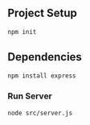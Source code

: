 ## Project Setup

```sh
npm init
```

## Dependencies
```sh
npm install express
```

### Run Server
```sh
node src/server.js
```